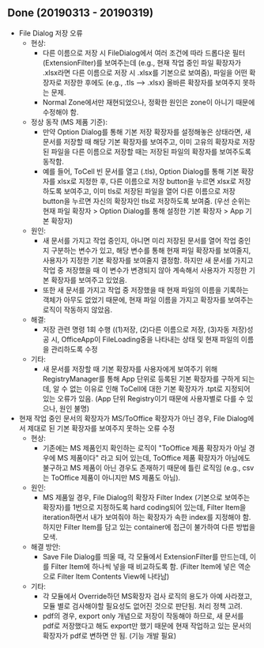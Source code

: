 ## Done (20190313 - 20190319)

- File Dialog 저장 오류
  - 현상:
    - 다른 이름으로 저장 시 FileDialog에서 여러 조건에 따라 드롭다운 필터 (ExtensionFilter)를 보여주는데 (e.g., 현재 작업 중인 파일 확장자가 .xlsx라면 다른 이름으로 저장 시 .xlsx를 기본으로 보여줌), 파일을 어떤 확장자로 저장한 후에도 (e.g., .tls --> .xlsx) 올바른 확장자를 보여주지 못하는 문제.
    - Normal Zone에서만 재현되었으나, 정확한 원인은 zone이 아니기 때문에 수정해야 함.
  - 정상 동작 (MS 제품 기준):
    - 만약 Option Dialog를 통해 기본 저장 확장자를 설정해놓은 상태라면, 새 문서를 저장할 때 해당 기본 확장자를 보여주고, 이미 고유의 확장자로 저장된 파일을 다른 이름으로 저장할 때는 저장된 파일의 확장자를 보여주도록 동작함.
    - 예를 들어, ToCell 빈 문서를 열고 (.tls), Option Dialog를 통해 기본 확장자를 xlsx로 지정한 후, 다른 이름으로 저장 button을 누르면 xlsx로 저장하도록 보여주고, 이미 tls로 저장된 파일을 열어 다른 이름으로 저장 button을 누르면 자신의 확장자인 tls로 저장하도록 보여줌. (우선 순위는 현재 파일 확장자 > Option Dialog를 통해 설정한 기본 확장자 > App 기본 확장자)
  - 원인:
    - 새 문서를 가지고 작업 중인지, 아니면 미리 저장된 문서를 열어 작업 중인지 구분하는 변수가 있고, 해당 변수를 통해 현재 파일 확장자를 보여줄지, 사용자가 지정한 기본 확장자를 보여줄지 결정함. 하지만 새 문서를 가지고 작업 중 저장했을 때 이 변수가 변경되지 않아 계속해서 사용자가 지정한 기본 확장자를 보여주고 있었음.
    - 또한 새 문서를 가지고 작업 중 저장했을 때 현재 파일의 이름을 기록하는 객체가 아무도 없었기 때문에, 현재 파일 이름을 가지고 확장자를 보여주는 로직이 작동하지 않았음.
  - 해결:
    - 저장 관련 명령 1회 수행 ((1)저장, (2)다른 이름으로 저장, (3)자동 저장)성공 시, OfficeApp이 FileLoading중을 나타내는 상태 및 현재 파일의 이름을 관리하도록 수정
  - 기타:
    - 새 문서를 저장할 때 기본 확장자를 사용자에게 보여주기 위해 RegistryManager를 통해 App 단위로 등록된 기본 확장자를 구하게 되는데, 알 수 없는 이유로 인해 ToCell에 대한 기본 확장자가 .tpt로 지정되어 있는 오류가 있음. (App 단위 Registry이기 때문에 사용자별로 다를 수 있으나, 원인 불명)
- 현재 작업 중인 문서의 확장자가 MS/ToOffice 확장자가 아닌 경우, File Dialog에서 제대로 된 기본 확장자를 보여주지 못하는 오류 수정
  - 현상:
    - 기존에는 MS 제품인지 확인하는 로직이 "ToOffice 제품 확장자가 아닐 경우에 MS 제품이다" 라고 되어 있는데, ToOffice 제품 확장자가 아님에도 불구하고 MS 제품이 아닌 경우도 존재하기 때문에 틀린 로직임 (e.g., csv는 ToOffice 제품이 아니지만 MS 제품도 아님).
  - 원인:
    - MS 제품일 경우, File Dialog의 확장자 Filter Index (기본으로 보여주는 확장자)를 1번으로 지정하도록 hard coding되어 있는데, Filter Item을 iteration하면서 내가 보여줘야 하는 확장자가 속한 index를 지정해야 함. 하지만 Filter Item를 담고 있는 container에 접근이 불가하여 다른 방법을 모색.
  - 해결 방안:
    - Save File Dialog를 띄울 때, 각 모듈에서 ExtensionFilter를 만드는데, 이를 Filter Item에 하나씩 넣을 때 비교하도록 함. (Filter Item에 넣은 역순으로 Filter Item Contents View에 나타남)
  - 기타:
    - 각 모듈에서 Override하던 MS확장자 검사 로직의 용도가 아예 사라졌고, 모듈 별로 검사해야할 필요성도 없어진 것으로 판단됨. 처리 정책 고려.
    - pdf의 경우, export only 개념으로 저장이 작동해야 하므로, 새 문서를 pdf로 저장했다고 해도 export만 했기 때문에 현재 작업하고 있는 문서의 확장자가 pdf로 변하면 안 됨. (기능 개발 필요)
